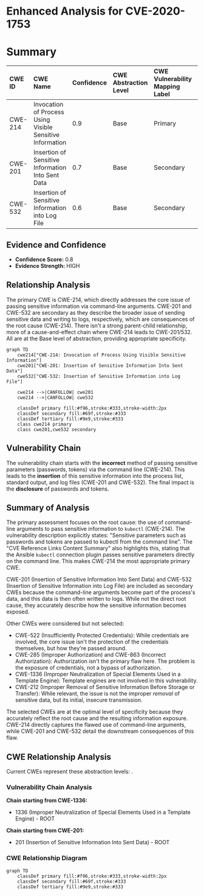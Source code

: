 # Enhanced Analysis for CVE-2020-1753

# Summary
| CWE ID  | CWE Name                                                                              | Confidence | CWE Abstraction Level | CWE Vulnerability Mapping Label | CWE-Vulnerability Mapping Notes |
| :-------- | :------------------------------------------------------------------------------------ | :--------- | :---------------------- | :------------------------------ | :------------------------------ |
| CWE-214   | Invocation of Process Using Visible Sensitive Information                           | 0.9        | Base                    | Primary                         | Allowed                         |
| CWE-201   | Insertion of Sensitive Information Into Sent Data                                   | 0.7        | Base                    | Secondary                       | Allowed                         |
| CWE-532   | Insertion of Sensitive Information into Log File                                    | 0.6        | Base                    | Secondary                       | Allowed                         |

## Evidence and Confidence

*   **Confidence Score:** 0.8
*   **Evidence Strength:** HIGH

## Relationship Analysis
The primary CWE is CWE-214, which directly addresses the core issue of passing sensitive information via command-line arguments. CWE-201 and CWE-532 are secondary as they describe the broader issue of sending sensitive data and writing to logs, respectively, which are consequences of the root cause (CWE-214). There isn't a strong parent-child relationship, more of a cause-and-effect chain where CWE-214 leads to CWE-201/532. All are at the Base level of abstraction, providing appropriate specificity.

```mermaid
graph TD
    cwe214["CWE-214: Invocation of Process Using Visible Sensitive Information"]
    cwe201["CWE-201: Insertion of Sensitive Information Into Sent Data"]
    cwe532["CWE-532: Insertion of Sensitive Information into Log File"]
    
    cwe214 -->|CANFOLLOW| cwe201
    cwe214 -->|CANFOLLOW| cwe532
    
    classDef primary fill:#f96,stroke:#333,stroke-width:2px
    classDef secondary fill:#69f,stroke:#333
    classDef tertiary fill:#9e9,stroke:#333
    class cwe214 primary
    class cwe201,cwe532 secondary
```

## Vulnerability Chain
The vulnerability chain starts with the **incorrect** method of passing sensitive parameters (passwords, tokens) via the command line (CWE-214). This leads to the **insertion** of this sensitive information into the process list, standard output, and log files (CWE-201 and CWE-532). The final impact is the **disclosure** of passwords and tokens.

## Summary of Analysis
The primary assessment focuses on the root cause: the use of command-line arguments to pass sensitive information to `kubectl` (CWE-214). The vulnerability description explicitly states: "Sensitive parameters such as passwords and tokens are passed to kubectl from the command line". The "CVE Reference Links Content Summary" also highlights this, stating that the Ansible `kubectl` connection plugin passes sensitive parameters directly on the command line. This makes CWE-214 the most appropriate primary CWE.

CWE-201 (Insertion of Sensitive Information Into Sent Data) and CWE-532 (Insertion of Sensitive Information into Log File) are included as secondary CWEs because the command-line arguments become part of the process's data, and this data is then often written to logs. While not the direct root cause, they accurately describe how the sensitive information becomes exposed.

Other CWEs were considered but not selected:

*   CWE-522 (Insufficiently Protected Credentials): While credentials are involved, the core issue isn't the protection of the credentials themselves, but how they're passed around.
*   CWE-285 (Improper Authorization) and CWE-863 (Incorrect Authorization): Authorization isn't the primary flaw here. The problem is the exposure of credentials, not a bypass of authorization.
*   CWE-1336 (Improper Neutralization of Special Elements Used in a Template Engine): Template engines are not involved in this vulnerability.
*   CWE-212 (Improper Removal of Sensitive Information Before Storage or Transfer): While relevant, the issue is not the improper *removal* of sensitive data, but its initial, insecure transmission.

The selected CWEs are at the optimal level of specificity because they accurately reflect the root cause and the resulting information exposure. CWE-214 directly captures the flawed use of command-line arguments, while CWE-201 and CWE-532 detail the downstream consequences of this flaw.


## CWE Relationship Analysis

Current CWEs represent these abstraction levels: .


### Vulnerability Chain Analysis

**Chain starting from CWE-1336:**
- 1336 (Improper Neutralization of Special Elements Used in a Template Engine) - ROOT


**Chain starting from CWE-201:**
- 201 (Insertion of Sensitive Information Into Sent Data) - ROOT



### CWE Relationship Diagram

```mermaid
graph TD
    classDef primary fill:#f96,stroke:#333,stroke-width:2px
    classDef secondary fill:#69f,stroke:#333
    classDef tertiary fill:#9e9,stroke:#333
```